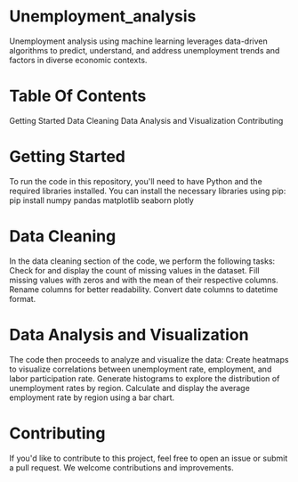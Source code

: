 # Unemployment_analysis
Unemployment analysis using machine learning leverages data-driven algorithms to predict, understand, and address unemployment trends and factors in diverse economic contexts.

# Table Of Contents
  Getting Started
  Data Cleaning
  Data Analysis and Visualization
  Contributing
  
# Getting Started
To run the code in this repository, you'll need to have Python and the required libraries installed. You can install the necessary libraries using pip:
pip install numpy pandas matplotlib seaborn plotly

# Data Cleaning
In the data cleaning section of the code, we perform the following tasks:
 Check for and display the count of missing values in the dataset.
 Fill missing values with zeros and with the mean of their respective columns.
 Rename columns for better readability.
 Convert date columns to datetime format.

# Data Analysis and Visualization
 The code then proceeds to analyze and visualize the data:
 Create heatmaps to visualize correlations between unemployment rate, employment, and labor participation rate.
 Generate histograms to explore the distribution of unemployment rates by region.
 Calculate and display the average employment rate by region using a bar chart.

# Contributing
If you'd like to contribute to this project, feel free to open an issue or submit a pull request. We welcome contributions and improvements.

